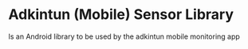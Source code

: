 Adkintun (Mobile) Sensor Library
=================================

Is an Android library to be used by the adkintun mobile monitoring app
